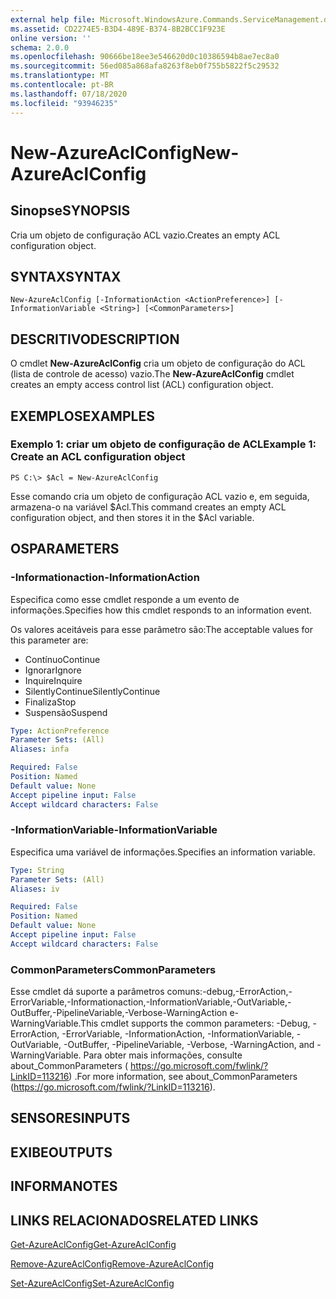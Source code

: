 ```yaml
---
external help file: Microsoft.WindowsAzure.Commands.ServiceManagement.dll-Help.xml
ms.assetid: CD2274E5-B3D4-489E-B374-8B2BCC1F923E
online version: ''
schema: 2.0.0
ms.openlocfilehash: 90666be18ee3e546620d0c10386594b8ae7ec8a0
ms.sourcegitcommit: 56ed085a868afa8263f8eb0f755b5822f5c29532
ms.translationtype: MT
ms.contentlocale: pt-BR
ms.lasthandoff: 07/18/2020
ms.locfileid: "93946235"
---
```

# <span data-ttu-id="e853b-101">New-AzureAclConfig</span><span class="sxs-lookup"><span data-stu-id="e853b-101">New-AzureAclConfig</span></span>

## <span data-ttu-id="e853b-102">Sinopse</span><span class="sxs-lookup"><span data-stu-id="e853b-102">SYNOPSIS</span></span>
<span data-ttu-id="e853b-103">Cria um objeto de configuração ACL vazio.</span><span class="sxs-lookup"><span data-stu-id="e853b-103">Creates an empty ACL configuration object.</span></span>

## <span data-ttu-id="e853b-104">SYNTAX</span><span class="sxs-lookup"><span data-stu-id="e853b-104">SYNTAX</span></span>

```
New-AzureAclConfig [-InformationAction <ActionPreference>] [-InformationVariable <String>] [<CommonParameters>]
```

## <span data-ttu-id="e853b-105">DESCRITIVO</span><span class="sxs-lookup"><span data-stu-id="e853b-105">DESCRIPTION</span></span>
<span data-ttu-id="e853b-106">O cmdlet **New-AzureAclConfig** cria um objeto de configuração do ACL (lista de controle de acesso) vazio.</span><span class="sxs-lookup"><span data-stu-id="e853b-106">The **New-AzureAclConfig** cmdlet creates an empty access control list (ACL) configuration object.</span></span>

## <span data-ttu-id="e853b-107">EXEMPLOS</span><span class="sxs-lookup"><span data-stu-id="e853b-107">EXAMPLES</span></span>

### <span data-ttu-id="e853b-108">Exemplo 1: criar um objeto de configuração de ACL</span><span class="sxs-lookup"><span data-stu-id="e853b-108">Example 1: Create an ACL configuration object</span></span>
```
PS C:\> $Acl = New-AzureAclConfig
```

<span data-ttu-id="e853b-109">Esse comando cria um objeto de configuração ACL vazio e, em seguida, armazena-o na variável $Acl.</span><span class="sxs-lookup"><span data-stu-id="e853b-109">This command creates an empty ACL configuration object, and then stores it in the $Acl variable.</span></span>

## <span data-ttu-id="e853b-110">OS</span><span class="sxs-lookup"><span data-stu-id="e853b-110">PARAMETERS</span></span>

### <span data-ttu-id="e853b-111">-Informationaction</span><span class="sxs-lookup"><span data-stu-id="e853b-111">-InformationAction</span></span>
<span data-ttu-id="e853b-112">Especifica como esse cmdlet responde a um evento de informações.</span><span class="sxs-lookup"><span data-stu-id="e853b-112">Specifies how this cmdlet responds to an information event.</span></span>

<span data-ttu-id="e853b-113">Os valores aceitáveis para esse parâmetro são:</span><span class="sxs-lookup"><span data-stu-id="e853b-113">The acceptable values for this parameter are:</span></span>

- <span data-ttu-id="e853b-114">Contínuo</span><span class="sxs-lookup"><span data-stu-id="e853b-114">Continue</span></span>
- <span data-ttu-id="e853b-115">Ignorar</span><span class="sxs-lookup"><span data-stu-id="e853b-115">Ignore</span></span>
- <span data-ttu-id="e853b-116">Inquire</span><span class="sxs-lookup"><span data-stu-id="e853b-116">Inquire</span></span>
- <span data-ttu-id="e853b-117">SilentlyContinue</span><span class="sxs-lookup"><span data-stu-id="e853b-117">SilentlyContinue</span></span>
- <span data-ttu-id="e853b-118">Finaliza</span><span class="sxs-lookup"><span data-stu-id="e853b-118">Stop</span></span>
- <span data-ttu-id="e853b-119">Suspensão</span><span class="sxs-lookup"><span data-stu-id="e853b-119">Suspend</span></span>

```yaml
Type: ActionPreference
Parameter Sets: (All)
Aliases: infa

Required: False
Position: Named
Default value: None
Accept pipeline input: False
Accept wildcard characters: False
```

### <span data-ttu-id="e853b-120">-InformationVariable</span><span class="sxs-lookup"><span data-stu-id="e853b-120">-InformationVariable</span></span>
<span data-ttu-id="e853b-121">Especifica uma variável de informações.</span><span class="sxs-lookup"><span data-stu-id="e853b-121">Specifies an information variable.</span></span>

```yaml
Type: String
Parameter Sets: (All)
Aliases: iv

Required: False
Position: Named
Default value: None
Accept pipeline input: False
Accept wildcard characters: False
```

### <span data-ttu-id="e853b-122">CommonParameters</span><span class="sxs-lookup"><span data-stu-id="e853b-122">CommonParameters</span></span>
<span data-ttu-id="e853b-123">Esse cmdlet dá suporte a parâmetros comuns:-debug,-ErrorAction,-ErrorVariable,-Informationaction,-InformationVariable,-OutVariable,-OutBuffer,-PipelineVariable,-Verbose-WarningAction e-WarningVariable.</span><span class="sxs-lookup"><span data-stu-id="e853b-123">This cmdlet supports the common parameters: -Debug, -ErrorAction, -ErrorVariable, -InformationAction, -InformationVariable, -OutVariable, -OutBuffer, -PipelineVariable, -Verbose, -WarningAction, and -WarningVariable.</span></span> <span data-ttu-id="e853b-124">Para obter mais informações, consulte about_CommonParameters ( https://go.microsoft.com/fwlink/?LinkID=113216) .</span><span class="sxs-lookup"><span data-stu-id="e853b-124">For more information, see about_CommonParameters (https://go.microsoft.com/fwlink/?LinkID=113216).</span></span>

## <span data-ttu-id="e853b-125">SENSORES</span><span class="sxs-lookup"><span data-stu-id="e853b-125">INPUTS</span></span>

## <span data-ttu-id="e853b-126">EXIBE</span><span class="sxs-lookup"><span data-stu-id="e853b-126">OUTPUTS</span></span>

## <span data-ttu-id="e853b-127">INFORMA</span><span class="sxs-lookup"><span data-stu-id="e853b-127">NOTES</span></span>

## <span data-ttu-id="e853b-128">LINKS RELACIONADOS</span><span class="sxs-lookup"><span data-stu-id="e853b-128">RELATED LINKS</span></span>

[<span data-ttu-id="e853b-129">Get-AzureAclConfig</span><span class="sxs-lookup"><span data-stu-id="e853b-129">Get-AzureAclConfig</span></span>](./Get-AzureAclConfig.md)

[<span data-ttu-id="e853b-130">Remove-AzureAclConfig</span><span class="sxs-lookup"><span data-stu-id="e853b-130">Remove-AzureAclConfig</span></span>](./Remove-AzureAclConfig.md)

[<span data-ttu-id="e853b-131">Set-AzureAclConfig</span><span class="sxs-lookup"><span data-stu-id="e853b-131">Set-AzureAclConfig</span></span>](./Set-AzureAclConfig.md)


